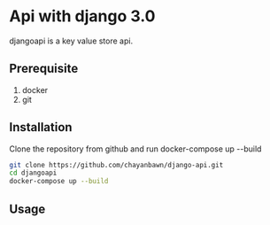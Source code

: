 # Api with django 3.0

djangoapi is a key value store api.

## Prerequisite
1. docker
2. git

## Installation

Clone the repository from github and run docker-compose up --build

```bash
git clone https://github.com/chayanbawn/django-api.git
cd djangoapi
docker-compose up --build
```

## Usage

```python
```

